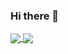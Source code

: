 ### Hi there 👋

<a href="#">
  <img align="center" src="https://github-readme-stats.vercel.app/api?username=dmv97&count_private=true&show_icons=true&theme=chartreuse-dark" />
</a>
<a href="#">
  <img align="center" src="https://github-readme-stats.vercel.app/api/top-langs/?username=dmv97&theme=chartreuse-dark&layout=compact" />
</a>
